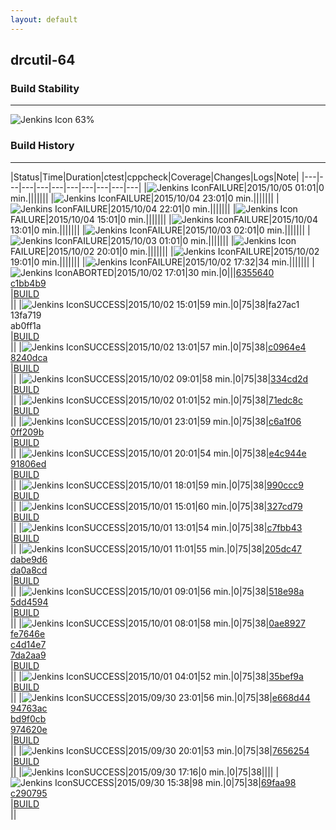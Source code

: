 ```yaml
---
layout: default
---
```

## drcutil-64
### Build Stability
___
![Jenkins Icon](http://jenkinshrg.github.io/images/48x48/health-60to79.png)
63%
  
### Build History
___
|Status|Time|Duration|<span class='badge'>ctest</span>|<span class='badge'>cppcheck</span>|Coverage|Changes|Logs|Note|
|---|---|---|---|---|---|---|---|---|---|
|![Jenkins Icon](http://jenkinshrg.github.io/images/24x24/red.png)FAILURE|2015/10/05 01:01|0 min.|||||||
|![Jenkins Icon](http://jenkinshrg.github.io/images/24x24/red.png)FAILURE|2015/10/04 23:01|0 min.|||||||
|![Jenkins Icon](http://jenkinshrg.github.io/images/24x24/red.png)FAILURE|2015/10/04 22:01|0 min.|||||||
|![Jenkins Icon](http://jenkinshrg.github.io/images/24x24/red.png)FAILURE|2015/10/04 15:01|0 min.|||||||
|![Jenkins Icon](http://jenkinshrg.github.io/images/24x24/red.png)FAILURE|2015/10/04 13:01|0 min.|||||||
|![Jenkins Icon](http://jenkinshrg.github.io/images/24x24/red.png)FAILURE|2015/10/03 02:01|0 min.|||||||
|![Jenkins Icon](http://jenkinshrg.github.io/images/24x24/red.png)FAILURE|2015/10/03 01:01|0 min.|||||||
|![Jenkins Icon](http://jenkinshrg.github.io/images/24x24/red.png)FAILURE|2015/10/02 20:01|0 min.|||||||
|![Jenkins Icon](http://jenkinshrg.github.io/images/24x24/red.png)FAILURE|2015/10/02 19:01|0 min.|||||||
|![Jenkins Icon](http://jenkinshrg.github.io/images/24x24/red.png)FAILURE|2015/10/02 17:32|34 min.|||||||
|![Jenkins Icon](http://jenkinshrg.github.io/images/24x24/red.png)ABORTED|2015/10/02 17:01|30 min.|0|||[6355640](https://github.com/fkanehiro/hrpsys-base/commit/6355640)<br>[c1bb4b9](https://github.com/jvrc/JVRCPlugin/commit/c1bb4b9)<br>|[BUILD](https://drive.google.com/file/d/0B54sHwaxmuM4WkRPZzJkbF9GejQ/view?usp=drivesdk)<br>||
|![Jenkins Icon](http://jenkinshrg.github.io/images/24x24/blue.png)SUCCESS|2015/10/02 15:01|59 min.|0|75|38|fa27ac1<br>13fa719<br>ab0ff1a<br>|[BUILD](https://drive.google.com/file/d/0B54sHwaxmuM4WkRPZzJkbF9GejQ/view?usp=drivesdk)<br>||
|![Jenkins Icon](http://jenkinshrg.github.io/images/24x24/blue.png)SUCCESS|2015/10/02 13:01|57 min.|0|75|38|[c0964e4](https://github.com/jrl-umi3218/hrpsys-humanoid/commit/c0964e4)<br>[8240dca](https://github.com/jrl-umi3218/hrpsys-humanoid/commit/8240dca)<br>|[BUILD](https://drive.google.com/file/d/0B54sHwaxmuM4bVVzOXZVc1dUNzg/view?usp=drivesdk)<br>||
|![Jenkins Icon](http://jenkinshrg.github.io/images/24x24/blue.png)SUCCESS|2015/10/02 09:01|58 min.|0|75|38|[334cd2d](https://github.com/fkanehiro/hrpsys-base/commit/334cd2d)<br>|[BUILD](https://drive.google.com/file/d/0B54sHwaxmuM4NnFxb3ZDVTB1RlU/view?usp=drivesdk)<br>||
|![Jenkins Icon](http://jenkinshrg.github.io/images/24x24/blue.png)SUCCESS|2015/10/02 01:01|52 min.|0|75|38|[71edc8c](https://github.com/jvrc/JVRCPlugin/commit/71edc8c)<br>|[BUILD](https://drive.google.com/file/d/0B54sHwaxmuM4V3J6TlhNNjJocVk/view?usp=drivesdk)<br>||
|![Jenkins Icon](http://jenkinshrg.github.io/images/24x24/blue.png)SUCCESS|2015/10/01 23:01|59 min.|0|75|38|[c6a1f06](https://github.com/jrl-umi3218/hmc2/commit/c6a1f06)<br>[0ff209b](https://github.com/jrl-umi3218/hrpsys-humanoid/commit/0ff209b)<br>|[BUILD](https://drive.google.com/file/d/0B54sHwaxmuM4aHdCTDVVSFktZnc/view?usp=drivesdk)<br>||
|![Jenkins Icon](http://jenkinshrg.github.io/images/24x24/blue.png)SUCCESS|2015/10/01 20:01|54 min.|0|75|38|[e4c944e](https://github.com/jrl-umi3218/hmc2/commit/e4c944e)<br>[91806ed](https://github.com/jrl-umi3218/hrpsys-humanoid/commit/91806ed)<br>|[BUILD](https://drive.google.com/file/d/0B54sHwaxmuM4Uk5mLTVtSC0yeHM/view?usp=drivesdk)<br>||
|![Jenkins Icon](http://jenkinshrg.github.io/images/24x24/blue.png)SUCCESS|2015/10/01 18:01|59 min.|0|75|38|[990ccc9](https://github.com/fkanehiro/hrpsys-base/commit/990ccc9)<br>|[BUILD](https://drive.google.com/file/d/0B54sHwaxmuM4X2lvNnBVY2ZqeGc/view?usp=drivesdk)<br>||
|![Jenkins Icon](http://jenkinshrg.github.io/images/24x24/blue.png)SUCCESS|2015/10/01 15:01|60 min.|0|75|38|[327cd79](https://github.com/fkanehiro/hrpsys-base/commit/327cd79)<br>|[BUILD](https://drive.google.com/file/d/0B54sHwaxmuM4SEhpX1JFVTBpR3c/view?usp=drivesdk)<br>||
|![Jenkins Icon](http://jenkinshrg.github.io/images/24x24/blue.png)SUCCESS|2015/10/01 13:01|54 min.|0|75|38|[c7fbb43](https://github.com/jrl-umi3218/hrpsys-humanoid/commit/c7fbb43)<br>|[BUILD](https://drive.google.com/file/d/0B54sHwaxmuM4dFpGUTdmVGg4Uk0/view?usp=drivesdk)<br>||
|![Jenkins Icon](http://jenkinshrg.github.io/images/24x24/blue.png)SUCCESS|2015/10/01 11:01|55 min.|0|75|38|[205dc47](https://github.com/jrl-umi3218/hrpsys-humanoid/commit/205dc47)<br>[dabe9d6](https://github.com/jrl-umi3218/hrpsys-humanoid/commit/dabe9d6)<br>[da0a8cd](https://github.com/jrl-umi3218/hrpsys-humanoid/commit/da0a8cd)<br>|[BUILD](https://drive.google.com/file/d/0B54sHwaxmuM4MTlFaTlIZlRxTEU/view?usp=drivesdk)<br>||
|![Jenkins Icon](http://jenkinshrg.github.io/images/24x24/blue.png)SUCCESS|2015/10/01 09:01|56 min.|0|75|38|[518e98a](https://github.com/jrl-umi3218/hrpsys-humanoid/commit/518e98a)<br>[5dd4594](https://github.com/jrl-umi3218/hrpsys-humanoid/commit/5dd4594)<br>|[BUILD](https://drive.google.com/file/d/0B54sHwaxmuM4YUdycV80UVIzRGc/view?usp=drivesdk)<br>||
|![Jenkins Icon](http://jenkinshrg.github.io/images/24x24/blue.png)SUCCESS|2015/10/01 08:01|58 min.|0|75|38|[0ae8927](https://github.com/fkanehiro/hrpsys-base/commit/0ae8927)<br>[fe7646e](https://github.com/fkanehiro/hrpsys-base/commit/fe7646e)<br>[c4d14e7](https://github.com/fkanehiro/openhrp3/commit/c4d14e7)<br>[7da2aa9](https://github.com/fkanehiro/openhrp3/commit/7da2aa9)<br>|[BUILD](https://drive.google.com/file/d/0B54sHwaxmuM4MkQ5Y1htcDBEREU/view?usp=drivesdk)<br>||
|![Jenkins Icon](http://jenkinshrg.github.io/images/24x24/blue.png)SUCCESS|2015/10/01 04:01|52 min.|0|75|38|[35bef9a](https://github.com/jrl-umi3218/hrpcnoid/commit/35bef9a)<br>|[BUILD](https://drive.google.com/file/d/0B54sHwaxmuM4c09TaFlrT3VLT2c/view?usp=drivesdk)<br>||
|![Jenkins Icon](http://jenkinshrg.github.io/images/24x24/blue.png)SUCCESS|2015/09/30 23:01|56 min.|0|75|38|[e668d44](https://github.com/fkanehiro/hrpsys-base/commit/e668d44)<br>[94763ac](https://github.com/fkanehiro/hrpsys-base/commit/94763ac)<br>[bd9f0cb](https://github.com/fkanehiro/hrpsys-base/commit/bd9f0cb)<br>[974620e](https://github.com/fkanehiro/hrpsys-base/commit/974620e)<br>|[BUILD](https://drive.google.com/file/d/0B54sHwaxmuM4LWgxSXUwd0F1LWc/view?usp=drivesdk)<br>||
|![Jenkins Icon](http://jenkinshrg.github.io/images/24x24/blue.png)SUCCESS|2015/09/30 20:01|53 min.|0|75|38|[7656254](https://github.com/jvrc/JVRCPlugin/commit/7656254)<br>|[BUILD](https://drive.google.com/file/d/0B54sHwaxmuM4WjVhT3JyS2dMVUk/view?usp=drivesdk)<br>||
|![Jenkins Icon](http://jenkinshrg.github.io/images/24x24/blue.png)SUCCESS|2015/09/30 17:16|0 min.|0|75|38||||
|![Jenkins Icon](http://jenkinshrg.github.io/images/24x24/blue.png)SUCCESS|2015/09/30 15:38|98 min.|0|75|38|[69faa98](https://github.com/jvrc/JVRCPlugin/commit/69faa98)<br>[c290795](https://github.com/jvrc/JVRCPlugin/commit/c290795)<br>|[BUILD](https://drive.google.com/file/d/0B54sHwaxmuM4VTRmdDkyRzQ0QU0/view?usp=drivesdk)<br>||
